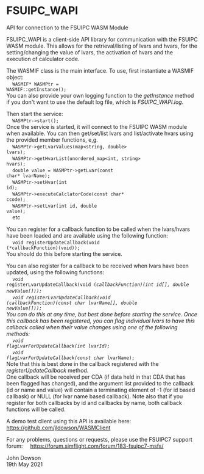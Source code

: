# FSUIPC_WAPI
API for connection to the FSUIPC WASM Module

FSUIPC_WAPI is a client-side API library for communication with the FSUIPC WASM module.
This allows for the retrieval/listing of lvars and hvars, for the setting/changing the value of lvars, the activation of hvars and the execution of calculator code.<br>

The WASMIF class is the main interface. To use, first instantiate a WASMIF object:<br>
&nbsp;&nbsp;&nbsp;&nbsp;<code>WASMIF* WASMPtr = WASMIF::getInstance();</code><br>
You can also provide your own logging function to the <i>getInstance</i> method if you don't want to use the default log file, which is <i>FSUIPC_WAPI.log</i>.<br>

Then start the service:<br>
&nbsp;&nbsp;&nbsp;&nbsp;<code>WASMPtr->start();</code><br>
Once the service is started, it will connect to the FSUIPC WASM module when available.
You can then get/set/list lvars and list/activate hvars using the provided member functions, e,g.<br>
&nbsp;&nbsp;&nbsp;&nbsp;<code>WASMPtr->getLvarValues(map<string, double> lvars);</code><br>
&nbsp;&nbsp;&nbsp;&nbsp;<code>WASMPtr->getHvarList(unordered_map<int, string> hvars);</code><br>
&nbsp;&nbsp;&nbsp;&nbsp;<code>double value = WASMPtr->getLvar(const char* lvarName);</code><br>
&nbsp;&nbsp;&nbsp;&nbsp;<code>WASMPtr->setHvar(int id);</code><br>
&nbsp;&nbsp;&nbsp;&nbsp;<code>WASMPtr->executeCalclatorCode(const char* ccode);</code><br>
&nbsp;&nbsp;&nbsp;&nbsp;<code>WASMPtr->setLvar(int id, double value);</code><br>
&nbsp;&nbsp;&nbsp;&nbsp;etc<br>

You can register for a callback function to be called when the lvars/hvars have been loaded and are available using the following function:<br>
&nbsp;&nbsp;&nbsp;&nbsp;<code>void registerUpdateCallback(void (*callbackFunction)(void));</code><br>
You should do this before starting the service.<br>
  
You can also register for a callback to be received when lvars have been updated, using the following functions:<br>
&nbsp;&nbsp;&nbsp;&nbsp;<code>void registerLvarUpdateCallback(void (*callbackFunction)(int id[], double newValue[]));</code><br>
&nbsp;&nbsp;&nbsp;&nbsp;<code>void registerLvarUpdateCallback(void (*callbackFunction)(const char* lvarName[], double newValue[]));</code><br>
You can do this at any time, but best done before starting the service. Once this callback has been registered, you can flag individual lvars to have this callback called when their value changes using one of the following methods:<br>
&nbsp;&nbsp;&nbsp;&nbsp;<code>void flagLvarForUpdateCallback(int lvarId);</code><br>
&nbsp;&nbsp;&nbsp;&nbsp;<code>void flagLvarForUpdateCallback(const char* lvarName);</code><br>
Note that this is best done in the callback registered with the <i>registerUpdateCallback</i> method.<br>
One callback will be received per CDA (if data held in that CDA that has been flagged has changed), and the argument list provided to the callback (id or name and value) will contain a terminating element of -1 (for id based callbask) or NULL (for lvar name based callback).
Note also that if you register for both callbacks by id and callbacks by name, both callback functions will be called.<br>
  
A demo test client using this API is available here: https://github.com/jldowson/WASMClient<br>

For any problems, questions or requests, please use the FSUIPC7 support forum:
&nbsp;&nbsp;&nbsp;&nbsp;https://forum.simflight.com/forum/183-fsuipc7-msfs/<br>
 
John Dowson<br>
19th May 2021
